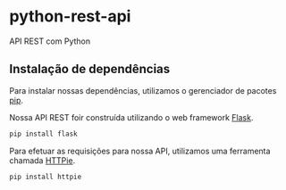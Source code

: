 # python-rest-api
API REST com Python

## Instalação de dependências

Para instalar nossas dependências, utilizamos o gerenciador de pacotes [pip](https://pip.pypa.io/en/stable).

Nossa API REST foir construída utilizando o web framework [Flask](http://flask.pocoo.org).

```bash
pip install flask
```

Para efetuar as requisições para nossa API, utilizamos uma ferramenta chamada [HTTPie](httpie.org).

```bash
pip install httpie
```
